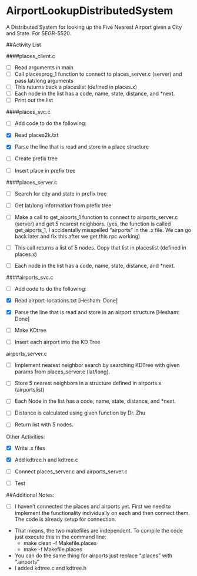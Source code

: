 # AirportLookupDistributedSystem
A Distributed System for looking up the Five Nearest Airport given a City and State. For SEGR-5520.

##Activity List

####places_client.c

- [ ] Read arguments in main
- [ ] Call placesprog_1 function to connect to places_server.c (server) and pass lat/long arguments
- [ ] This returns back a placeslist (defined in places.x)
- [ ] Each node in the list has a code, name, state, distance, and *next.
- [ ] Print out the list

####places_svc.c

- [ ] Add code to do the following:
- [x] Read places2k.txt
- [x] Parse the line that is read and store in a place structure
- [ ] Create prefix tree
- [ ] Insert place in prefix tree

 

####places_server.c

- [ ] Search for city and state in prefix tree
- [ ] Get lat/long information from prefix tree
- [ ] Make a call to get_aiports_1 function to connect to airports_server.c (server) and get 5 nearest neighbors. (yes, the function is called get_aiports_1, I accidentally misspelled “airports” in the .x file. We can go back later and fix this after we get this rpc working)
- [ ] This call returns a list of 5 nodes. Copy that list in placeslist (defined in places.x)
- [ ] Each node in the list has a code, name, state, distance, and *next.

 

####airports_svc.c

- [ ] Add code to do the following:
- [x] Read airport-locations.txt [Hesham: Done]
- [x] Parse the line that is read and store in an airport structure [Hesham: Done]
- [ ] Make KDtree
- [ ] Insert each airport into the KD Tree

 

airports_server.c

- [ ] Implement nearest neighbor search by searching KDTree with given params from places_server.c (lat/long).
- [ ] Store 5 nearest neighbors in a structure defined in airports.x (airportslist)
- [ ] Each Node in the list has a code, name, state, distance, and *next.
- [ ] Distance is calculated using given function by Dr. Zhu
- [ ] Return list with 5 nodes.

 

Other Activities:

- [x] Write .x files
- [x] Add kdtree.h and kdtree.c
- [ ] Connect places_server.c and airports_server.c
- [ ] Test

 

##Additional Notes:

- [ ] I haven’t connected the places and airports yet. First we need to implement the functionality individually on each and then connect them. The code is already setup for connection.
- That means, the two makefiles are independent. To compile the code just execute this in the command line:
  - make clean -f Makefile.places
  - make -f Makefile.places
- You can do the same thing for airports just replace “.places” with “.airports”
- I added kdtree.c and kdtree.h

